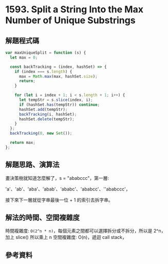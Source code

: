 # 1593. Split a String Into the Max Number of Unique Substrings

## 解題程式碼

```javascript
var maxUniqueSplit = function (s) {
  let max = 0;

  const backTracking = (index, hashSet) => {
    if (index === s.length) {
      max = Math.max(max, hashSet.size);
      return;
    }

    for (let i = index + 1; i < s.length + 1; i++) {
      let tempStr = s.slice(index, i);
      if (hashSet.has(tempStr)) continue;
      hashSet.add(tempStr);
      backTracking(i, hashSet);
      hashSet.delete(tempStr);
    }
  };
  backTracking(0, new Set());

  return max;
};
```

## 解題思路、演算法

畫決策樹就知道怎麼解了，s = "ababccc"，第一層:

'a'、'ab'、'aba'、'abab'、'ababc'、'ababcc'、''ababccc'，

接下來下一層就從字串最後一位 + 1 的索引去拆字串。

## 解法的時間、空間複雜度

時間複雜度: `O(2^n * n)`，每個元素之間都可以選擇拆分或不拆分，所以是 2^n，加上 slice() 所以乘上 n
空間複雜度: O(n)，遞迴 call stack，

## 參考資料
